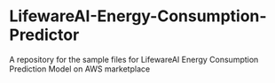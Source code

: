 # LifewareAI-Energy-Consumption-Predictor
A repository for the sample files for LifewareAI Energy Consumption Prediction Model on AWS marketplace
